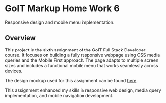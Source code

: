 # GoIT Markup Home Work 6

Responsive design and mobile menu implementation.

## Overview
This project is the sixth assignment of the GoIT Full Stack Developer course. It focuses on building a fully responsive webpage using CSS media queries and the Mobile First approach. The page adapts to multiple screen sizes and includes a functional mobile menu that works seamlessly across devices.

The design mockup used for this assignment can be found [here](https://www.figma.com/design/wuEpGhwCepGCOUw7mZFRac/Web-Studio-(Version-5.0)?node-id=0-1&node-type=canvas&t=iMO7bWQ8BFWCih1e-0).



This assignment enhanced my skills in responsive web design, media query implementation, and mobile navigation development.

